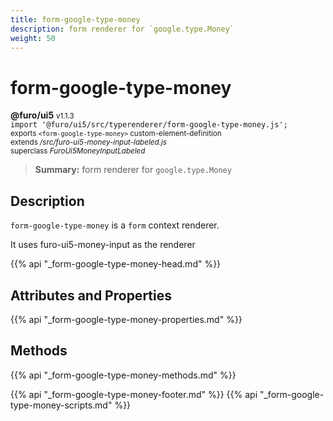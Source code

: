 ```yaml
---
title: form-google-type-money
description: form renderer for `google.type.Money`
weight: 50
---
```


# form-google-type-money
**@furo/ui5** <small>v1.1.3</small>
<br>`import '@furo/ui5/src/typerenderer/form-google-type-money.js';`<small>
<br>exports `<form-google-type-money>` custom-element-definition
<br>extends */src/furo-ui5-money-input-labeled.js*
<br>superclass *FuroUi5MoneyInputLabeled*</small>

> **Summary:** form renderer for `google.type.Money`

## Description

`form-google-type-money` is a `form` context renderer.

It uses furo-ui5-money-input as the renderer

{{% api "_form-google-type-money-head.md" %}}

## Attributes and Properties
{{% api "_form-google-type-money-properties.md" %}}



## Methods
{{% api "_form-google-type-money-methods.md" %}}





{{% api "_form-google-type-money-footer.md" %}}
{{% api "_form-google-type-money-scripts.md" %}}
